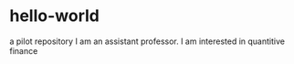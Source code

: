 # hello-world
a pilot repository
I am an assistant professor. I am interested in quantitive finance
